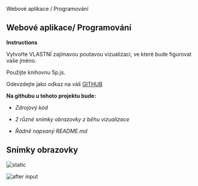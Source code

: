 Webové aplikace / Programování



## Webové aplikace/ Programování


**Instructions**

Vytvořte VLASTNÍ zajímavou poutavou vizualizaci, ve které bude figurovat vaše jméno.

Použijte knihovnu 5p.js.

Odevzdejte jako odkaz na váš [GITHUB](https://github.com/charviis/Random_name_pos)

**Na githubu u tohoto projektu bude:**

* *Zdrojový kód* 

* *2 různé snímky obrazovky z běhu vizualizace* 

* *Řádně napsaný README.md* 


## Snímky obrazovky

![static](https://user-images.githubusercontent.com/85548309/153951118-679fa6ad-ebc4-44d1-a4c3-1997bd358edb.png)

![after input](https://user-images.githubusercontent.com/85548309/153951115-5dd1d85c-64fa-4d4e-8c41-300245b76feb.png)

